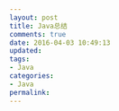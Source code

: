 ```yaml
---
layout: post
title: Java总结
comments: true
date: 2016-04-03 10:49:13
updated:
tags:
- Java
categories:
- Java
permalink:
---
```

